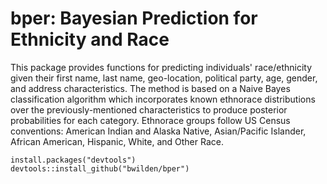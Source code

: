 # bper: Bayesian Prediction for Ethnicity and Race

This package provides functions for predicting individuals' race/ethnicity given their first name, last name, geo-location, political party, age, gender, and address characteristics. The method is based on a Naive Bayes classification algorithm which incorporates known ethnorace distributions over the previously-mentioned characteristics to produce posterior probabilities for each category. Ethnorace groups follow US Census conventions: American Indian and Alaska Native, Asian/Pacific Islander, African American, Hispanic, White, and Other Race.

```{r}
install.packages("devtools")
devtools::install_github("bwilden/bper")

```

